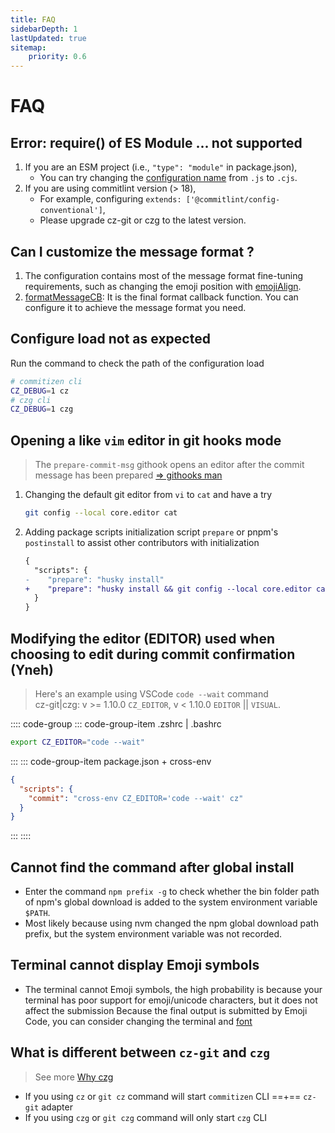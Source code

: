```yaml
---
title: FAQ
sidebarDepth: 1
lastUpdated: true
sitemap:
    priority: 0.6
---
```


# FAQ

## Error: require() of ES Module ... not supported

1. If you are an ESM project (i.e., `"type": "module"` in package.json),
    - You can try changing the [configuration name](/config/) from `.js` to `.cjs`.
2. If you are using commitlint version (> 18),
    - For example, configuring `extends: ['@commitlint/config-conventional']`,
    - Please upgrade cz-git or czg to the latest version.

## Can I customize the message format ?

1. The configuration contains most of the message format fine-tuning requirements, such as changing the emoji position with [emojiAlign](/config/show#emojialign).
2. [formatMessageCB](/config/engineer#formatmessagecb): It is the final format callback function. You can configure it to achieve the message format you need.

## Configure load not as expected

Run the command to check the path of the configuration load

```sh
# commitizen cli
CZ_DEBUG=1 cz
# czg cli
CZ_DEBUG=1 czg
```

## Opening a like `vim` editor in git hooks mode

> The `prepare-commit-msg` githook opens an editor after the commit message has been prepared [=> githooks man](https://git-scm.com/docs/githooks#_prepare_commit_msg)

1. Changing the default git editor from `vi` to `cat` and have a try
    ```sh
    git config --local core.editor cat
    ```
2. Adding package scripts initialization script `prepare` or pnpm's `postinstall` to assist other contributors with initialization
    ```diff
    {
      "scripts": {
    -    "prepare": "husky install"
    +    "prepare": "husky install && git config --local core.editor cat"
      }
    }
    ```

## Modifying the editor (EDITOR) used when choosing to edit during commit confirmation (Yneh)

> Here's an example using VSCode `code --wait` command<br>
> cz-git|czg: v >= 1.10.0 `CZ_EDITOR`, v < 1.10.0 `EDITOR` || `VISUAL`.

:::: code-group
::: code-group-item .zshrc | .bashrc

```sh
export CZ_EDITOR="code --wait"
```

:::
::: code-group-item package.json + cross-env

```json
{
  "scripts": {
    "commit": "cross-env CZ_EDITOR='code --wait' cz"
  }
}
```

:::
::::


## Cannot find the command after global install

- Enter the command `npm prefix -g` to check whether the bin folder path of npm's global download is added to the system environment variable `$PATH`.
- Most likely because using nvm changed the npm global download path prefix, but the system environment variable was not recorded.

## Terminal cannot display Emoji symbols

- The terminal cannot Emoji symbols, the high probability is because your terminal has poor support for emoji/unicode characters, but it does not affect the submission
   Because the final output is submitted by Emoji Code, you can consider changing the terminal and [font](https://github.com/ryanoasis/nerd-fonts)

## What is different between `cz-git` and `czg`

> See more [Why czg](/cli/why.html)

- If you using `cz` or `git cz` command will start `commitizen` CLI ==+== `cz-git` adapter
- If you using `czg` or `git czg` command will only start `czg` CLI

